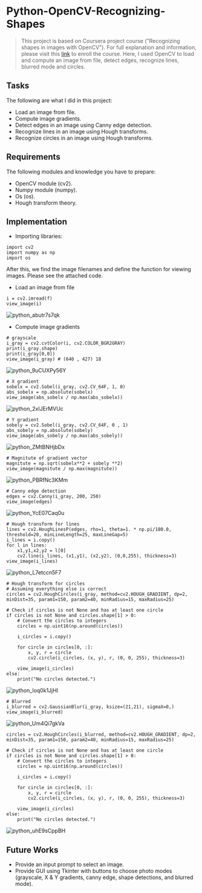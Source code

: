 # Python-OpenCV-Recognizing-Shapes
> This project is based on Coursera project course ("Recognizing shapes in images with OpenCV"). For full explanation and information, please visit this [link](https://www.coursera.org/projects/recognizing-shapes-images-opencv) to enroll the course. 
> Here, I used OpenCV to load and compute an image from file, detect edges, recognize lines, blurred mode and circles. 

## Tasks

The following are what I did in this project: 
* Load an image from file.
* Compute image gradients.
* Detect edges in an image using Canny edge detection.
* Recognize lines in an image using Hough transforms.
* Recognize circles in an image using Hough transforms.

## Requirements

The following modules and knowledge you have to prepare: 
* OpenCV module (cv2).
* Numpy module (numpy).
* Os (os).
* Hough transform theory.

## Implementation

* Importing libraries: 
```
import cv2
import numpy as np
import os
```
After this, we find the image filenames and define the function for viewing images. Please see the attached code. 

* Load an image from file
```
i = cv2.imread(f)
view_image(i) 
```
![python_abutr7s7qk](https://github.com/Kwangsa19/Python-OpenCV-Recognizing-Shapes/assets/135963482/f2a3fe6e-2c2f-42bc-af3d-bfbb498290b4)
 
* Compute image gradients
```
# grayscale
i_gray = cv2.cvtColor(i, cv2.COLOR_BGR2GRAY)
print(i_gray.shape)
print(i_gray[0,0])
view_image(i_gray) # (640 , 427) 18
```
![python_9uCUXPy56Y](https://github.com/Kwangsa19/Python-OpenCV-Recognizing-Shapes/assets/135963482/f53297c3-8571-486a-9d97-980e8238a950)

```
# X gradient
sobelx = cv2.Sobel(i_gray, cv2.CV_64F, 1, 0)
abs_sobelx = np.absolute(sobelx)
view_image(abs_sobelx / np.max(abs_sobelx))
```
![python_2xIJErMVUc](https://github.com/Kwangsa19/Python-OpenCV-Recognizing-Shapes/assets/135963482/907e3716-a289-4a60-92b0-5f371088ddfe)

```
# Y gradient
sobely = cv2.Sobel(i_gray, cv2.CV_64F, 0 , 1)
abs_sobely = np.absolute(sobely)
view_image(abs_sobely / np.max(abs_sobely))
```
![python_ZMtBNHjbDx](https://github.com/Kwangsa19/Python-OpenCV-Recognizing-Shapes/assets/135963482/1dba7363-8f6d-476c-97d2-d975d5d07ee9)

```
# Magnitute of gradient vector
magnitute = np.sqrt(sobelx**2 + sobely **2)
view_image(magnitute / np.max(magnitute))
```
![python_PBRfNc3KMm](https://github.com/Kwangsa19/Python-OpenCV-Recognizing-Shapes/assets/135963482/39ae75ef-ce58-4d30-add3-c941d1d861e5)

```
# Canny edge detection
edges = cv2.Canny(i_gray, 200, 250)
view_image(edges)
```
![python_YcE07Caq0u](https://github.com/Kwangsa19/Python-OpenCV-Recognizing-Shapes/assets/135963482/a3f49ede-43d6-4fb3-a2a6-a601e5c2c90a)

```
# Hough transform for lines
lines = cv2.HoughLinesP(edges, rho=1, theta=1. * np.pi/180.0, threshold=20, minLineLength=25, maxLineGap=5)
i_lines = i.copy()
for l in lines:
    x1,y1,x2,y2 = l[0]
    cv2.line(i_lines, (x1,y1), (x2,y2), (0,0,255), thickness=3)
view_image(i_lines)
```
![python_L7etccn5F7](https://github.com/Kwangsa19/Python-OpenCV-Recognizing-Shapes/assets/135963482/9fb7d919-5136-484f-96b8-3be5302e7173)

```
# Hough transform for circles
# Assuming everything else is correct
circles = cv2.HoughCircles(i_gray, method=cv2.HOUGH_GRADIENT, dp=2, minDist=35, param1=150, param2=40, minRadius=15, maxRadius=25)

# Check if circles is not None and has at least one circle
if circles is not None and circles.shape[1] > 0:
    # Convert the circles to integers
    circles = np.uint16(np.around(circles))

    i_circles = i.copy()

    for circle in circles[0, :]:
        x, y, r = circle
        cv2.circle(i_circles, (x, y), r, (0, 0, 255), thickness=3)

    view_image(i_circles)
else:
    print("No circles detected.")

```
![python_loq0k1JjHI](https://github.com/Kwangsa19/Python-OpenCV-Recognizing-Shapes/assets/135963482/a3138d58-5f3f-482a-9ae8-8be1e38d6c9b)

```
# Blurred
i_blurred = cv2.GaussianBlur(i_gray, ksize=(21,21), sigmaX=0,)
view_image(i_blurred)
```
![python_Um4Qi7gkVa](https://github.com/Kwangsa19/Python-OpenCV-Recognizing-Shapes/assets/135963482/30e3d000-e35e-4761-972c-01c3c3f90666)

```
circles = cv2.HoughCircles(i_blurred, method=cv2.HOUGH_GRADIENT, dp=2, minDist=35, param1=150, param2=40, minRadius=15, maxRadius=25)

# Check if circles is not None and has at least one circle
if circles is not None and circles.shape[1] > 0:
    # Convert the circles to integers
    circles = np.uint16(np.around(circles))

    i_circles = i.copy()

    for circle in circles[0, :]:
        x, y, r = circle
        cv2.circle(i_circles, (x, y), r, (0, 0, 255), thickness=3)

    view_image(i_circles)
else:
    print("No circles detected.")
```
![python_uhE9sCppBH](https://github.com/Kwangsa19/Python-OpenCV-Recognizing-Shapes/assets/135963482/98a33afb-629f-47fc-b21b-1e74ce0df16e)

## Future Works
* Provide an input prompt to select an image.
* Provide GUI using Tkinter with buttons to choose photo modes (grayscale, X & Y gradients, canny edge, shape detections, and blurred mode).



